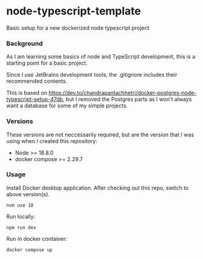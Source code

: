 # node-typescript-template
Basic setup for a new dockerized node typescript project

### Background
As I am learning some basics of node and TypeScript development, this is a starting point for a basic project. 

Since I use JetBrains development tools, the .gitignore includes their recommended contents.

This is based on https://dev.to/chandrapantachhetri/docker-postgres-node-typescript-setup-47db, but I removed the Postgres parts as I won't always want a database for some of my simple projects.

### Versions
These versions are not neccessarily required, but are the version that I was using when I created this repository:
- Node >= 18.8.0
- docker compose >= 2.29.7

### Usage
Install Docker desktop application.
After checking out this repo, switch to above version(s).

`nvm use 18`

Run locally:

`npm run dev`

Run in docker container:

`docker compose up`
